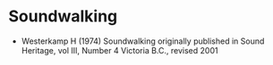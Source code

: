 # Soundwalking

- Westerkamp H (1974) Soundwalking originally published in Sound Heritage, vol III, Number 4 Victoria B.C., revised 2001
